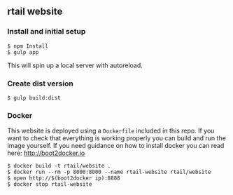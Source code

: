 ## rtail website

### Install and initial setup

    $ npm Install
    $ gulp app

This will spin up a local server with autoreload.

### Create dist version

    $ gulp build:dist

### Docker
This website is deployed using a `Dockerfile` included in this repo. If you want to check that everything is working properly you can build and run the image yourself. If you need guidance on how to install docker you can read here: http://boot2docker.io

    $ docker build -t rtail/website .
    $ docker run --rm -p 8000:8000 --name rtail-website rtail/website
    $ open http://$(boot2docker ip):8888
    $ docker stop rtail-website
